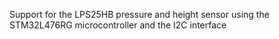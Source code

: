 Support for the LPS25HB pressure and height sensor using the STM32L476RG microcontroller and the I2C interface
